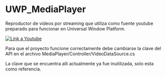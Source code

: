 # UWP_MediaPlayer
Reproductor de videos por streaming que utiliza como fuente youtube preparado para funcionar en Universal Window Platform.

[![Link a Youtube](https://img.youtube.com/vi/PBhvOZ8TA9Q/0.jpg)](https://youtu.be/PBhvOZ8TA9Q)

Para que el proyecto funcione correctamente debe cambiarse la clave del API en el archivo MediaPlayer/Controller/VideoDataSource.cs

La clave que se encuentra alli actualmente ya fue inutilizada, solo esta como referencia.
